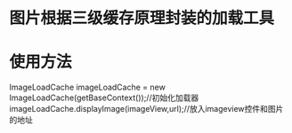 # 图片根据三级缓存原理封装的加载工具

# 使用方法
  ImageLoadCache imageLoadCache = new ImageLoadCache(getBaseContext());//初始化加载器
  imageLoadCache.displayImage(imageView,url);//放入imageview控件和图片的地址
